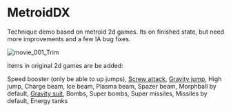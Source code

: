  
# MetroidDX
Technique demo based on metroid 2d games.
Its on finished state, but need more improvements and a few IA bug fixes.

![movie_001_Trim](https://user-images.githubusercontent.com/51692672/111498947-3226b480-8721-11eb-8085-c0a00b50c878.gif)

Items in original 2d games are be added:

Speed booster (only be able to up jumps),
<a href="https://imgur.com/a/aAidgHc" target="_blank">Screw attack</a>,
<a href="https://imgur.com/a/c2VB9xo" target="_blank">Gravity jump</a>,
High jump,
Charge beam,
Ice beam,
Plasma beam,
Spazer beam,
Morphball by default,
<a href="https://imgur.com/a/8630FMY" target="_blank">Gravity suit</a>,
Bombs,
Super bombs,
Super missiles,
Missiles by default,
Energy tanks
